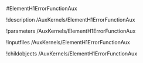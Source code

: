 <!-- MOOSE Object Documentation Stub: Remove this when content is added. -->
#ElementH1ErrorFunctionAux

!description /AuxKernels/ElementH1ErrorFunctionAux

!parameters /AuxKernels/ElementH1ErrorFunctionAux

!inputfiles /AuxKernels/ElementH1ErrorFunctionAux

!childobjects /AuxKernels/ElementH1ErrorFunctionAux
